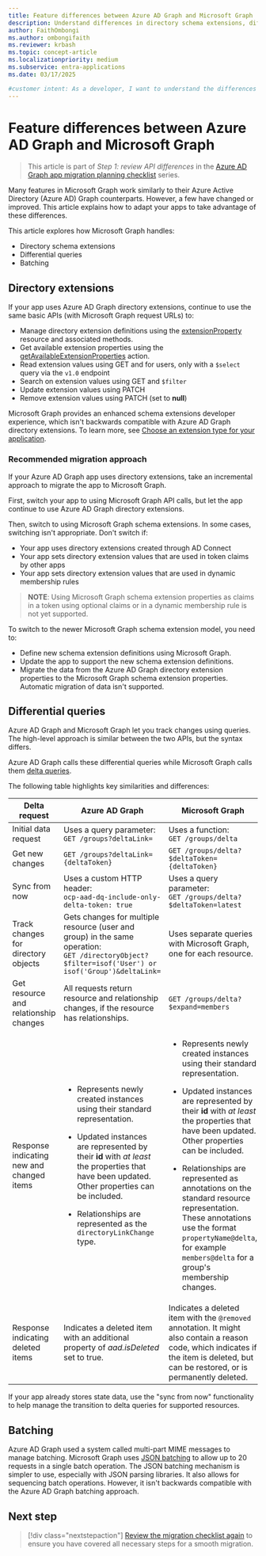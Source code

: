 ```yaml
---
title: Feature differences between Azure AD Graph and Microsoft Graph
description: Understand differences in directory schema extensions, differential queries, and batching between Azure AD Graph and Microsoft Graph to update your app seamlessly.
author: FaithOmbongi
ms.author: ombongifaith
ms.reviewer: krbash
ms.topic: concept-article
ms.localizationpriority: medium
ms.subservice: entra-applications
ms.date: 03/17/2025

#customer intent: As a developer, I want to understand the differences in directory extensions, differential queries, and JSON batching between Azure AD Graph and Microsoft Graph so that I can update my app seamlessly.
---
```


# Feature differences between Azure AD Graph and Microsoft Graph

> This article is part of *Step 1: review API differences* in the [Azure AD Graph app migration planning checklist](migrate-azure-ad-graph-planning-checklist.md) series.

Many features in Microsoft Graph work similarly to their Azure Active Directory (Azure AD) Graph counterparts. However, a few have changed or improved. This article explains how to adapt your apps to take advantage of these differences.

This article explores how Microsoft Graph handles:

- Directory schema extensions
- Differential queries
- Batching

## Directory extensions

If your app uses Azure AD Graph directory extensions, continue to use the same basic APIs (with Microsoft Graph request URLs) to:

- Manage directory extension definitions using the [extensionProperty](/graph/api/resources/extensionproperty) resource and associated methods.
- Get available extension properties using the [getAvailableExtensionProperties](/graph/api/directoryobject-getavailableextensionproperties) action.
- Read extension values using GET and for users, only with a `$select` query via the `v1.0` endpoint
- Search on extension values using GET and `$filter`
- Update extension values using PATCH
- Remove extension values using PATCH (set to **null**)

Microsoft Graph provides an enhanced schema extensions developer experience, which isn't backwards compatible with Azure AD Graph directory extensions. To learn more, see [Choose an extension type for your application](extensibility-overview.md#comparison-of-extension-types).

### Recommended migration approach

If your Azure AD Graph app uses directory extensions, take an incremental approach to migrate the app to Microsoft Graph.

First, switch your app to using Microsoft Graph API calls, but let the app continue to use Azure AD Graph directory extensions.

Then, switch to using Microsoft Graph schema extensions. In some cases, switching isn't appropriate. Don't switch if:

- Your app uses directory extensions created through AD Connect
- Your app sets directory extension values that are used in token claims by other apps
- Your app sets directory extension values that are used in dynamic membership rules 

>**NOTE**: Using Microsoft Graph schema extension properties as claims in a token using optional claims or in a dynamic membership rule is not yet supported.

To switch to the newer Microsoft Graph schema extension model, you need to:

- Define new schema extension definitions using Microsoft Graph.
- Update the app to support the new schema extension definitions.
- Migrate the data from the Azure AD Graph directory extension properties to the Microsoft Graph schema extension properties. Automatic migration of data isn't supported.

## Differential queries

Azure AD Graph and Microsoft Graph let you track changes using queries. The high-level approach is similar between the two APIs, but the syntax differs.

Azure AD Graph calls these differential queries while Microsoft Graph calls them [delta queries](./delta-query-overview.md).

The following table highlights key similarities and differences:

|Delta request |Azure AD Graph | Microsoft Graph |
|----|----|----|
| Initial data request | Uses a query parameter:<br>`GET /groups?deltaLink=` | Uses a function: <br> `GET /groups/delta` |
| Get new changes | `GET /groups?deltaLink={deltaToken}` | `GET /groups/delta?$deltaToken={deltaToken}` |
| Sync from now |Uses a custom HTTP header:<br> `ocp-aad-dq-include-only-delta-token: true` | Uses a query parameter: <br> `GET /groups/delta?$deltaToken=latest` |
| Track changes for directory objects| Gets changes for multiple resource (user and group) in the same operation:&nbsp;&nbsp;<br> `GET /directoryObject?$filter=isof('User') or isof('Group')&deltaLink=` | Uses separate queries with Microsoft Graph, one for each resource. |
| Get resource and relationship changes | All requests return resource and relationship changes, if the resource has relationships. | `GET /groups/delta?$expand=members` |
| Response indicating new and changed items | <ul><li><p>Represents newly created instances using their standard representation.</p></li><li><p>Updated instances are represented by their **id** with *at least* the properties that have been updated. Other properties can be included.</p></li><li><p>Relationships are represented as the `directoryLinkChange` type.</p></li></ul>|<ul><li><p>Represents newly created instances using their standard representation.</p></li><li><p>Updated instances are represented by their **id** with *at least* the properties that have been updated. Other properties can be included.</p></li><li><p>Relationships are represented as annotations on the standard resource representation. These annotations use the format `propertyName@delta`, for example `members@delta` for a group's membership changes.</p></li></ul> |
| Response indicating  deleted items| Indicates a deleted item with an additional property of *aad.isDeleted* set to true. | Indicates a deleted item with the `@removed` annotation. It might also contain a reason code, which indicates if the item is deleted, but can be restored, or is permanently deleted. |

If your app already stores state data, use the "sync from now" functionality to help manage the transition to delta queries for supported resources.

## Batching

Azure AD Graph used a system called multi-part MIME messages to manage batching. Microsoft Graph uses [JSON batching](json-batching.md) to allow up to 20 requests in a single batch operation. The JSON batching mechanism is simpler to use, especially with JSON parsing libraries. It also allows for sequencing batch operations. However, it isn't backwards compatible with the Azure AD Graph batching approach.

## Next step

> [!div class="nextstepaction"]
> [Review the migration checklist again](migrate-azure-ad-graph-planning-checklist.md) to ensure you have covered all necessary steps for a smooth migration.

<!-- {
  "type": "#page.annotation",
  "suppressions": [
    "Warning: /concepts/migrate-azure-ad-graph-feature-changes.md:
      Failed to parse any rows out of table with headers: |Task|Azure AD Graph|Microsoft Graph|"
  ],
}
-->
